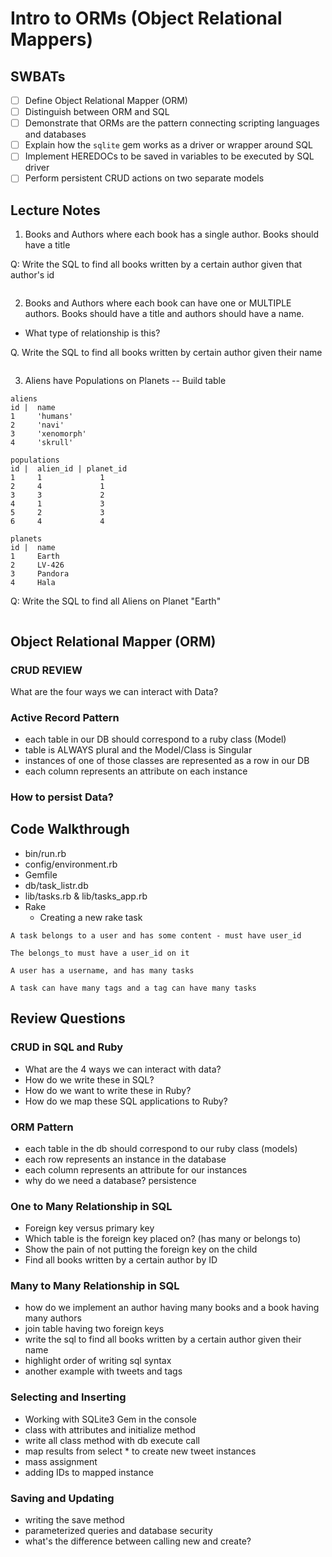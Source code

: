 # Intro to ORMs (Object Relational Mappers)

## SWBATs

* [ ] Define Object Relational Mapper (ORM)
* [ ] Distinguish between ORM and SQL
* [ ] Demonstrate that ORMs are the pattern connecting scripting languages and databases
* [ ] Explain how the `sqlite` gem works as a driver or wrapper around SQL
* [ ] Implement HEREDOCs to be saved in variables to be executed by SQL driver
* [ ] Perform persistent CRUD actions on two separate models

## Lecture Notes

1. Books and Authors where each book has a single author. Books should have a title

  Q: Write the SQL to find all books written by a certain author given that author's id

  ```SQL

  ```

2. Books and Authors where each book can have one or MULTIPLE authors. Books should have a title and authors should have a name.

  - What type of relationship is this?

  Q. Write the SQL to find all books written by certain author given their name

  ``` SQL

  ```

3. Aliens have Populations on Planets -- Build table

  ```
  aliens
  id |  name
  1     'humans'          
  2     'navi'   
  3     'xenomorph'                 
  4     'skrull'            

  populations
  id |  alien_id | planet_id
  1     1             1
  2     4             1
  3     3             2
  4     1             3
  5     2             3
  6     4             4

  planets
  id |  name
  1     Earth
  2     LV-426
  3     Pandora
  4     Hala
  ```

Q: Write the SQL to find all Aliens on Planet "Earth"


```SQL

```


## Object Relational Mapper (ORM)

### CRUD REVIEW

What are the four ways we can interact with Data?

### Active Record Pattern

- each table in our DB should correspond to a ruby class (Model)
- table is ALWAYS plural and the Model/Class is Singular
- instances of one of those classes are represented as a row in our DB
- each column represents an attribute on each instance

### How to persist Data?


## Code Walkthrough

- bin/run.rb
- config/environment.rb
- Gemfile
- db/task_listr.db
- lib/tasks.rb & lib/tasks_app.rb
- Rake
  - Creating a new rake task

```
A task belongs to a user and has some content - must have user_id

The belongs_to must have a user_id on it

A user has a username, and has many tasks

A task can have many tags and a tag can have many tasks
```

## Review Questions

### CRUD in SQL and Ruby

* What are the 4 ways we can interact with data?
* How do we write these in SQL?
* How do we want to write these in Ruby?
* How do we map these SQL applications to Ruby?

### ORM Pattern

* each table in the db should correspond to our ruby class (models)
* each row represents an instance in the database
* each column represents an attribute for our instances
* why do we need a database? persistence

### One to Many Relationship in SQL

* Foreign key versus primary key
* Which table is the foreign key placed on? (has many or belongs to)
* Show the pain of not putting the foreign key on the child
* Find all books written by a certain author by ID

### Many to Many Relationship in SQL

* how do we implement an author having many books and a book having many authors
* join table having two foreign keys
* write the sql to find all books written by a certain author given their name
* highlight order of writing sql syntax
* another example with tweets and tags

### Selecting and Inserting

* Working with SQLite3 Gem in the console
* class with attributes and initialize method
* write all class method with db execute call
* map results from select * to create new tweet instances
* mass assignment
* adding IDs to mapped instance

### Saving and Updating

* writing the save method
* parameterized queries and database security
* what's the difference between calling new and create?